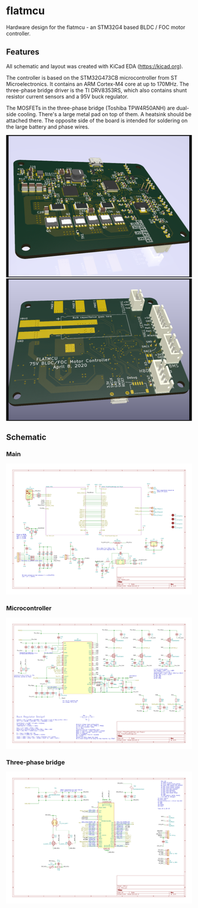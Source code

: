 # flatmcu
Hardware design for the flatmcu - an STM32G4 based BLDC / FOC motor controller.

## Features
All schematic and layout was created with KiCad EDA (https://kicad.org).

The controller is based on the STM32G473CB microcontroller from ST Microelectronics. It contains an ARM Cortex-M4 core at up to 170MHz. The three-phase bridge driver is the TI DRV8353RS, which also contains shunt resistor current sensors and a 95V buck regulator.

The MOSFETs in the three-phase bridge (Toshiba TPW4R50ANH) are dual-side cooling. There's a large metal pad on top of them. A heatsink should be attached there. The opposite side of the board is intended for soldering on the large battery and phase wires.

![alt tag](outputs/flatmcu_render_top.png)
![alt tag](outputs/flatmcu_render_bot.png)

## Schematic
### Main
![alt tag](outputs/sch1.png)
### Microcontroller
![alt tag](outputs/sch2.png)
### Three-phase bridge
![alt tag](outputs/sch3.png)
